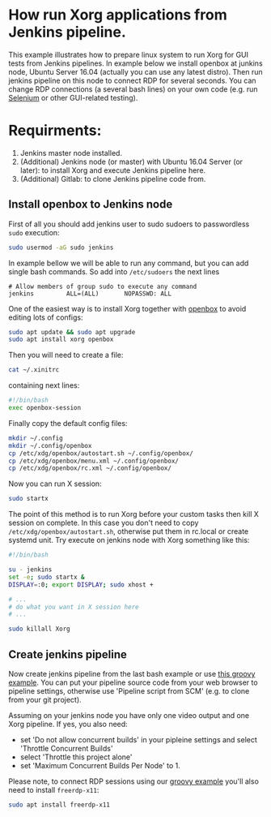 # How run Xorg applications from Jenkins pipeline. ##############

This example illustrates how to prepare linux system to run Xorg for GUI tests from Jenkins pipelines. In example below we install openbox at junkins node, Ubuntu Server 16.04 (actually you can use any latest distro). Then run jenkins pipeline on this node to connect RDP for several seconds. You can change RDP connections (a several bash lines) on your own code (e.g. run [Selenium](https://www.seleniumhq.org/) or other GUI-related testing).


# Requirments:

1. Jenkins master node installed.
2. (Additional) Jenkins node (or master) with Ubuntu 16.04 Server (or later): to install Xorg and execute Jenkins pipeline here.
3. (Additional) Gitlab: to clone Jenkins pipeline code from.


## Install openbox to Jenkins node

First of all you should add jenkins user to sudo sudoers to passwordless `sudo` execution:
```bash
sudo usermod -aG sudo jenkins
```
In example bellow we will be able to run any command, but you can add single bash commands. So add into `/etc/sudoers` the next lines
```
# Allow members of group sudo to execute any command
jenkins         ALL=(ALL)       NOPASSWD: ALL
```

One of the easiest way is to install Xorg together with [openbox](http://openbox.org) to avoid editing lots of configs:
```bash
sudo apt update && sudo apt upgrade
sudo apt install xorg openbox
```
Then you will need to create a file:
```bash
cat ~/.xinitrc
```
containing next lines:
```bash
#!/bin/bash
exec openbox-session
```
Finally copy the default config files:
```bash
mkdir ~/.config
mkdir ~/.config/openbox
cp /etc/xdg/openbox/autostart.sh ~/.config/openbox/
cp /etc/xdg/openbox/menu.xml ~/.config/openbox/
cp /etc/xdg/openbox/rc.xml ~/.config/openbox/
```
Now you can run X session:
```bash
sudo startx
```

The point of this method is to run Xorg before your custom tasks then kill X session on complete. In this case you don't need to copy `/etc/xdg/openbox/autostart.sh`, otherwise put them in rc.local or create systemd unit. Try execute on jenkins node with Xorg something like this:
```bash
#!/bin/bash

su - jenkins
set -e; sudo startx &
DISPLAY=:0; export DISPLAY; sudo xhost +

# ...
# do what you want in X session here
# ...

sudo killall Xorg
```


## Create jenkins pipeline

Now create jenkins pipeline from the last bash example or use [this groovy example](https://github.com/alexanderbazhenoff/scripts-various/blob/master/jenkins/xorg-pipelines-example/xorg-jenkins-pipeline.groovy). You can put your pipeline source code from your web browser to pipeline settings, otherwise use 'Pipeline script from SCM' (e.g. to clone from your git project).

Assuming on your jenkins node you have only one video output and one Xorg pipeline. If yes, you also need: 
- set 'Do not allow concurrent builds' in your pipleine settings and select 'Throttle Concurrent Builds'
- select 'Throttle this project alone'
- set 'Maximum Concurrent Builds Per Node' to 1.

Please note, to connect RDP sessions using our [groovy example](https://github.com/alexanderbazhenoff/scripts-various/blob/master/jenkins/xorg-pipelines-example/xorg-jenkins-pipeline.groovy) you'll also need to install `freerdp-x11`:
```bash
sudo apt install freerdp-x11
```